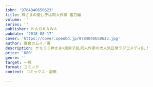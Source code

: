 ```yaml
---
isbn: '9784040650623'
title: 神さまの愛し子は同人作家 蜜月編
volume: ''
series: ''
publisher: ＫＡＯＫＡＷＡ
pubdate: '2018-08-17'
cover: 'https://cover.openbd.jp/9784040650623.jpg'
author: 麻倉カムイ／著
description: ケモミミ神さま×腐男子BL同人作家の大人気日常ラブコメディBL！
price: '680'
genre: ''
target: 一般
format: コミック
content: コミックス・劇画

---
```

